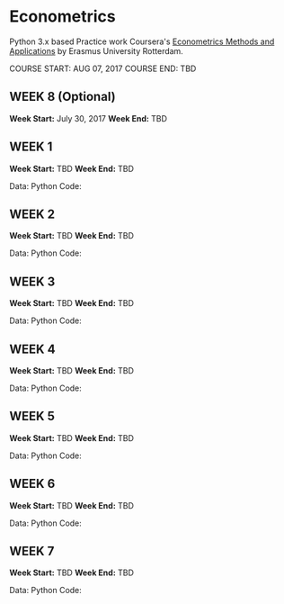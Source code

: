 # Econometrics

Python 3.x based Practice work Coursera's [Econometrics Methods and Applications](https://www.coursera.org/learn/erasmus-econometrics/) by Erasmus University Rotterdam.

COURSE START: AUG 07, 2017
COURSE END: TBD

## WEEK 8 (Optional)  
**Week Start:** July 30, 2017
**Week End:** TBD


## WEEK 1
**Week Start:** TBD
**Week End:** TBD

Data: 
Python Code:

## WEEK 2
**Week Start:** TBD
**Week End:** TBD

Data:
Python Code:

## WEEK 3
**Week Start:** TBD
**Week End:** TBD

Data:
Python Code:

## WEEK 4
**Week Start:** TBD
**Week End:** TBD

Data:
Python Code:

## WEEK 5
**Week Start:** TBD
**Week End:** TBD

Data:
Python Code:

## WEEK 6
**Week Start:** TBD
**Week End:** TBD

Data:
Python Code:

## WEEK 7
**Week Start:** TBD
**Week End:** TBD

Data:
Python Code:

